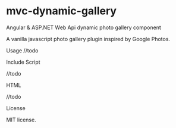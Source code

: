 # mvc-dynamic-gallery

Angular & ASP.NET Web Api dynamic photo gallery component

A vanilla javascript photo gallery plugin inspired by Google Photos.

Usage
//todo

Include Script

//todo

HTML

//todo


License

MIT license.
